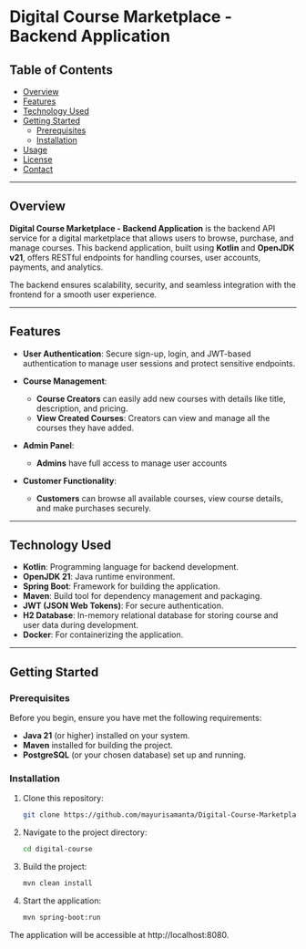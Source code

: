 <a name="readme-top"></a>

# Digital Course Marketplace - Backend Application

## Table of Contents

- [Overview](#overview)
- [Features](#features)
- [Technology Used](#technology-used)
- [Getting Started](#getting-started)
  - [Prerequisites](#prerequisites)
  - [Installation](#installation)
- [Usage](#usage)
- [License](#license)
- [Contact](#contact)

---

## Overview

**Digital Course Marketplace - Backend Application** is the backend API service for a digital marketplace that allows users to browse, purchase, and manage courses. This backend application, built using **Kotlin** and **OpenJDK v21**, offers RESTful endpoints for handling courses, user accounts, payments, and analytics.

The backend ensures scalability, security, and seamless integration with the frontend for a smooth user experience.

---

## Features

- **User Authentication**: Secure sign-up, login, and JWT-based authentication to manage user sessions and protect sensitive endpoints.
  
- **Course Management**: 
  - **Course Creators** can easily add new courses with details like title, description, and pricing.
  - **View Created Courses**: Creators can view and manage all the courses they have added.

- **Admin Panel**: 
  - **Admins** have full access to manage user accounts

- **Customer Functionality**: 
  - **Customers** can browse all available courses, view course details, and make purchases securely.


---

## Technology Used

- **Kotlin**: Programming language for backend development.
- **OpenJDK 21**: Java runtime environment.
- **Spring Boot**: Framework for building the application.
- **Maven**: Build tool for dependency management and packaging.
- **JWT (JSON Web Tokens)**: For secure authentication.
- **H2 Database**: In-memory relational database for storing course and user data during development.
- **Docker**: For containerizing the application.

---

## Getting Started

### Prerequisites

Before you begin, ensure you have met the following requirements:

- **Java 21** (or higher) installed on your system.
- **Maven** installed for building the project.
- **PostgreSQL** (or your chosen database) set up and running.

### Installation

1. Clone this repository:

   ```bash
   git clone https://github.com/mayurisamanta/Digital-Course-Marketplace.git
2. Navigate to the project directory:

    ```bash
   cd digital-course
3. Build the project:

    ```bash
   mvn clean install
4. Start the application:

    ```bash
    mvn spring-boot:run

The application will be accessible at http://localhost:8080.    

